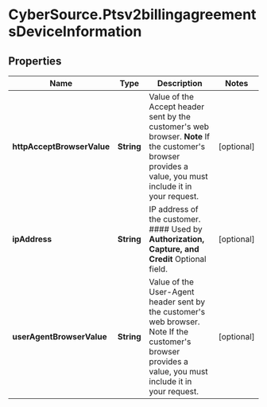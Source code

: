 # CyberSource.Ptsv2billingagreementsDeviceInformation

## Properties
Name | Type | Description | Notes
------------ | ------------- | ------------- | -------------
**httpAcceptBrowserValue** | **String** | Value of the Accept header sent by the customer&#39;s web browser. **Note** If the customer&#39;s browser provides a value, you must include it in your request.  | [optional] 
**ipAddress** | **String** | IP address of the customer.  #### Used by **Authorization, Capture, and Credit** Optional field.  | [optional] 
**userAgentBrowserValue** | **String** | Value of the User-Agent header sent by the customer&#39;s web browser. Note If the customer&#39;s browser provides a value, you must include it in your request.  | [optional] 


